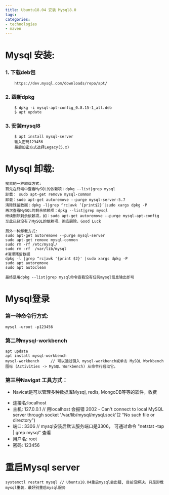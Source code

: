 ```yaml
---
title: Ubuntu18.04 安装 Mysql8.0
tags: 
categories:
- technologies
- maven
---
```


# Mysql 安装:

### 1. 下载deb包
```
	https://dev.mysql.com/downloads/repo/apt/
```

### 2. 跟新dpkg

```shell
	$ dpkg -i mysql-apt-config_0.8.15-1_all.deb
	$ apt update
```

### 3. 安装mysql8

```shell
	$ apt install mysql-server
	输入密码123456
	最后加密方式选择Legacy(5.x)
```

# Mysql 卸载:

```
搜索的一种卸载方式:
首先在终端中查看MySQL的依赖项：dpkg --list|grep mysql
卸载： sudo apt-get remove mysql-common
卸载：sudo apt-get autoremove --purge mysql-server-5.7
清除残留数据：dpkg -l|grep ^rc|awk ‘{print$2}’|sudo xargs dpkg -P
再次查看MySQL的剩余依赖项：dpkg --list|grep mysql
继续删除剩余依赖项，如：sudo apt-get autoremove --purge mysql-apt-config
至此已经没有了MySQL的依赖项，彻底删除，Good Luck

另外一种卸载方式:
sudo apt-get autoremove --purge mysql-server 
sudo apt-get remove mysql-common
sudo rm -rf /etc/mysql/ 
sudo rm -rf  /var/lib/mysql
​​#清理残留数据
dpkg -l |grep ^rc|awk '{print $2}' |sudo xargs dpkg -P  
sudo apt autoremove
sudo apt autoclean

最终是用dpkg --list|grep mysql命令查看没有任何mysql信息输出即可
```

# Mysql登录

### 第一种命令行方式:

``` shell
mysql -uroot -p123456
```
### 第二种mysql-workbench

```shell
apt update
apt install mysql-workbench
mysql-workbench		// 可以通过键入 mysql-workbench或单击 MySQL Workbench 图标 (Activities -> MySQL Workbench) 从命令行启动它。
```

### 第三种Navigat 工具方式：
 - Navicat是可以管理多种数据库Mysql, redis, MongoDB等等的软件，收费
 * 连接名:localhost
 * 主机: 127.0.0.1		// 用localhost 会报错 2002 - Can't connect to local MySQL server through socket '/var/lib/mysql/mysql.sock'(2 "No such file or directory")
 * 端口: 3306			// mysql安装后默认服务端口是3306， 可通过命令 "netstat -tap | grep mysql" 查看
 * 用户名: root
 * 密码: 123456
 
# 重启Mysql server

```shell
systemctl restart mysql	// Ubuntu18.04重启mysql会出错, 目前没解决，只是卸载mysql重装，最好别重启mysql服务
```

